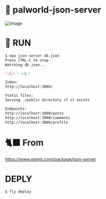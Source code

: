 # 👻 palworld-json-server

![image](https://github.com/ldh0308/palworld-json-server/assets/142721325/903366ab-c5b6-43d4-be9b-f7c1605aec16)


# 🦒 RUN
```bash
$ npx json-server db.json
Press CTRL-C to stop
Watching db.json...

♡⸜(˶˃ ᵕ ˂˶)⸝♡

Index:
http://localhost:3000/

Static files:
Serving ./public directory if it exists

Endpoints:
http://localhost:3000/posts
http://localhost:3000/comments
http://localhost:3000/profile
```

# 🐈‍⬛ From
https://www.npmjs.com/package/json-server

# DEPLY
` $ fly deploy `

